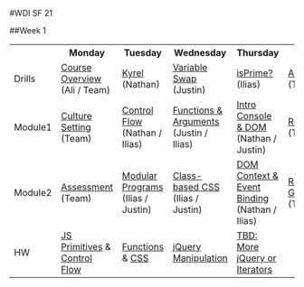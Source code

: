 #WDI SF 21

##Week 1
<table>
  <tr>
    <th></th>
    <th>Monday</th>
    <th>Tuesday</th>
    <th>Wednesday</th>
    <th>Thursday</th>
    <th>Friday</th>
  </tr>
  <tr>
    <td>Drills</td>
    <td><a href="#">Course Overview</a> (Ali / Team)</td>
    <td><a href="#">Kyrel</a> (Nathan)</td>
    <td><a href="#">Variable Swap</a> (Justin)</td>
    <td><a href="#">isPrime?</a> (Ilias)</td>
    <td><a href="#">Assessment</a> (Team)</td>
  </tr>
  <tr>
    <td>Module1</td>
    <td><a href="#">Culture Setting</a> (Team)</td>
    <td><a href="#">Control Flow</a> (Nathan / Ilias)</td>
    <td><a href="#">Functions & Arguments</a> (Justin / Ilias)</td>
    <td><a href="#">Intro Console & DOM</a> (Nathan / Justin)</td>
    <td><a href="#">Review</a> (Team)</td>
  </tr>
  <tr>
    <td>Module2</td>
    <td><a href="#">Assessment</a> (Team)</td>
    <td><a href="#">Modular Programs</a> (Ilias / Justin)</td>
    <td><a href="#">Class-based CSS</a> (Ilias / Justin)</td>
    <td><a href="#">DOM Context & Event Binding</a> (Nathan / Ilias)</td>
    <td><a href="#">Racing Game</a> (Team)</td>
  </tr>
  <tr>
    <td>HW</td>
    <td><a href="/week-01/day-1-intro/reading/1_javascript_primitives.md">JS Primitives</a> & <a href="/week-01/day-1-intro/reading/2_javascript_control_flow.md">Control Flow</a></td>
    <td><a href="#">Functions</a> & <a href="#">CSS</a></td>
    <td><a href="#">jQuery Manipulation</a></td>
    <td><a href="#">TBD: More jQuery or Iterators</a></td>
    <td></td>
  </tr>
</table>

